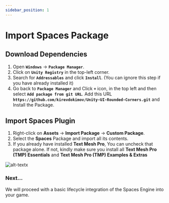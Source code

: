 ```yaml
---
sidebar_position: 1
---
```


# Import Spaces Package

## Download Dependencies
1. Open **```Windows```** -> **```Package Manager```**.
2. Click on **```Unity Registry```** in the top-left corner.
3. Search for **```Addressables```** and click **```Install```**. (You can ignore this step if you have already installed it)
4. Go back to **```Package Manager```** and  Click **```+```** icon, in the top left and then select **```Add package from git URL```**. Add this URL **```https://github.com/kirevdokimov/Unity-UI-Rounded-Corners.git```** and Install the Package.

## Import Spaces Plugin
1. Right-click on **Assets** -> **Import Package** -> **Custom Package**.
2. Select the **Spaces** Package and import all its contents.
3. If you already have installed **Text Mesh Pro**, You can uncheck that package alone. If not, kindly make sure you install all **Text Mesh Pro (TMP) Essentials** and **Text Mesh Pro (TMP) Examples & Extras**

![alt-textx](@site/static/importSpacesPackage.png)

### Next...
We will proceed with a basic lifecycle integration of the Spaces Engine into your game.
